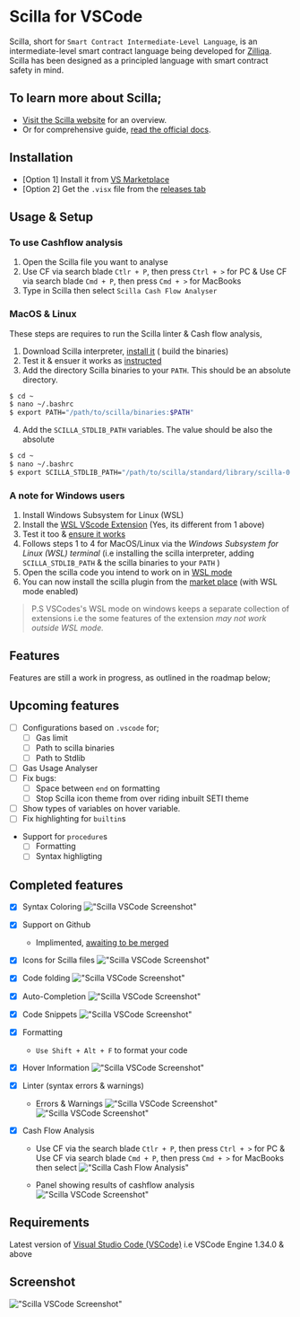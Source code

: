 # Scilla for VSCode

Scilla, short for `Smart Contract Intermediate-Level Language`, is an intermediate-level smart contract language being developed for [Zilliqa](https://zilliqa.com/). Scilla has been designed as a principled language with smart contract safety in mind.
‍
## To learn more about Scilla;
- [Visit the Scilla website](https://scilla-lang.org/) for an overview.
- Or for comprehensive guide, [read the official docs](https://scilla.readthedocs.io/en/latest/index.html).

## Installation 
- [Option 1] Install it from [VS Marketplace](https://marketplace.visualstudio.com/items?itemName=as1ndu.scilla)
- [Option 2]  Get the `.visx` file from the [releases tab](https://github.com/as1ndu/scilla/releases)

## Usage & Setup

### To use   Cashflow analysis
1. Open the Scilla file you want to analyse
2. Use CF via search blade `Ctlr + P`, then press `Ctrl + >` for PC &  Use CF via search blade `Cmd + P`, then press `Cmd + >` for MacBooks
3. Type in Scilla then select `Scilla Cash Flow Analyser`

### MacOS & Linux
These steps are requires to run the Scilla linter & Cash flow analysis, 

1. Download Scilla interpreter, [install it](https://github.com/Zilliqa/scilla) ( build the binaries)
2. Test it & ensuer it works as [instructed](https://github.com/Zilliqa/scilla/blob/master/INSTALL.md)
3. Add the directory Scilla binaries to your `PATH`. This should be an absolute directory.
```bash
$ cd ~
$ nano ~/.bashrc
$ export PATH="/path/to/scilla/binaries:$PATH"
```
4. Add the `SCILLA_STDLIB_PATH` variables. The value should be also the absolute 
```bash
$ cd ~
$ nano ~/.bashrc
$ export SCILLA_STDLIB_PATH="/path/to/scilla/standard/library/scilla-0.3.0/src/stdlib"
```

### A note for Windows users
1. Install Windows Subsystem for Linux (WSL)
2. Install the [WSL VScode Extension](https://marketplace.visualstudio.com/items?itemName=ms-vscode-remote.remote-wsl) (Yes, its different from 1 above)
3. Test it too & [ensure it works](https://code.visualstudio.com/docs/remote/wsl)
4. Follows steps 1 to 4 for MacOS/Linux via the _Windows Subsystem for Linux (WSL) terminal_ (i.e installing the scilla interpreter, adding `SCILLA_STDLIB_PATH` & the scilla binaries to your `PATH` )
5. Open the scilla code you intend to work on in [WSL mode](https://code.visualstudio.com/docs/remote/wsl)
6. You can now install the scilla plugin from the [market place](https://marketplace.visualstudio.com/items?itemName=as1ndu.scilla) (with WSL mode enabled)

> P.S VSCodes's WSL mode on windows keeps a separate collection of extensions i.e the some features of the extension _may not work outside WSL mode._

## Features

Features are still a work in progress, as outlined in the roadmap below;

## Upcoming features
- [ ] Configurations based on `.vscode` for;
    - [ ] Gas limit
    - [ ] Path to scilla binaries
    - [ ] Path to Stdlib
- [ ] Gas Usage Analyser
- [ ] Fix bugs: 
    - [ ] Space between `end` on formatting
    - [ ] Stop Scilla icon theme from over riding inbuilt SETI theme
- [ ] Show types of variables on hover variable.
- [ ] Fix highlighting for `builtin`s
- Support for `procedure`s
    - [ ] Formatting
    - [ ] Syntax highligting

## Completed features

- [X] Syntax Coloring
    !["Scilla VSCode Screenshot"](https://github.com/as1ndu/scilla/raw/master/img/syntax.jpg)

- [X] Support on Github
    - Implimented, [awaiting to be merged](https://github.com/github/linguist/pull/4635#partial-pull-merging)

- [X] Icons for Scilla files
    !["Scilla VSCode Screenshot"](https://github.com/as1ndu/scilla/raw/master/img/icons.jpg)

- [X] Code folding
    !["Scilla VSCode Screenshot"](https://github.com/as1ndu/scilla/raw/master/img/codefolding.jpg)

- [X] Auto-Completion
    !["Scilla VSCode Screenshot"](https://github.com/as1ndu/scilla/raw/master/img/autocomplete.jpg)

- [X] Code Snippets
    !["Scilla VSCode Screenshot"](https://github.com/as1ndu/scilla/raw/master/img/snippet.jpg)

- [X] Formatting
    - `Use Shift + Alt + F` to format your code

- [X] Hover Information
    !["Scilla VSCode Screenshot"](https://github.com/as1ndu/scilla/raw/master/img/hover.jpg)

- [x] Linter (syntax errors & warnings)
    - Errors & Warnings
    !["Scilla VSCode Screenshot"](https://github.com/as1ndu/scilla/raw/master/img/errs.jpg)
    !["Scilla VSCode Screenshot"](https://github.com/as1ndu/scilla/raw/master/img/warnings.jpg)

- [x] Cash Flow Analysis
    - Use CF via the search blade `Ctlr + P`, then press `Ctrl + >` for PC &  Use CF via search blade `Cmd + P`, then press `Cmd + >` for MacBooks then select 
    !["Scilla Cash Flow Analysis"](https://github.com/as1ndu/scilla/raw/master/img/cfSearchblade.jpg)

    - Panel showing results of cashflow analysis
    !["Scilla VSCode Screenshot"](https://github.com/as1ndu/scilla/raw/master/img/cfwebview.jpg)


## Requirements

Latest version of [Visual Studio Code (VSCode)](https://code.visualstudio.com/) i.e VSCode Engine 1.34.0 & above

## Screenshot
!["Scilla VSCode Screenshot"](https://github.com/as1ndu/scilla/raw/master/img/screenshot.jpg)


